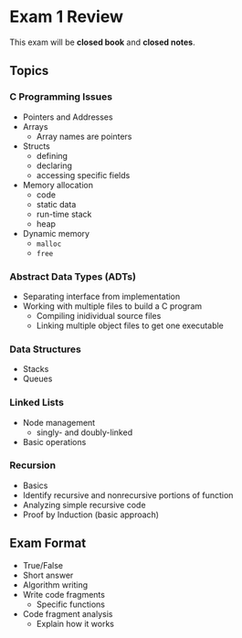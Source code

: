 # Exam 1 Review
This exam will be **closed book** and **closed notes**.

## Topics

### C Programming Issues
* Pointers and Addresses
* Arrays
	* Array names are pointers
* Structs
	* defining
	* declaring
	* accessing specific fields
* Memory allocation
	* code
	* static data
	* run-time stack
	* heap
* Dynamic memory
	* `malloc`
	* `free`

### Abstract Data Types (ADTs)
* Separating interface from implementation
* Working with multiple files to build a C program
	* Compiling inidividual source files
	* Linking multiple object files to get one executable

### Data Structures
* Stacks
* Queues

### Linked Lists
* Node management
	* singly- and doubly-linked
* Basic operations

### Recursion
* Basics
* Identify recursive and nonrecursive portions of function
* Analyzing simple recursive code
* Proof by Induction (basic approach)

## Exam Format
* True/False
* Short answer
* Algorithm writing
* Write code fragments
	* Specific functions
* Code fragment analysis
	* Explain how it works
